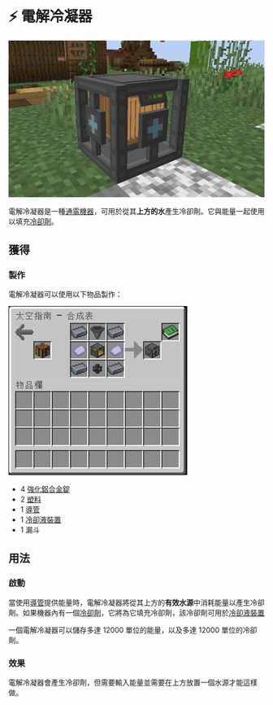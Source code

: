 # ⚡ 電解冷凝器

![](<../.gitbook/assets/image (223) (1) (1) (1).png>)

電解冷凝器是一種[通電機器](../space/energy-systems.md)，可用於從其**上方的水**產生冷卻劑。它與能量一起使用以填充[冷卻劑](coolant-cell.md)。

## 獲得

### 製作

電解冷凝器可以使用以下物品製作：

![](<../.gitbook/assets/image (220) (1) (1).png>)

* 4 [強化鋁合金錠](reinforced-aluminium-alloy-ingot.md)
* 2 [塑料](plastic.md)
* 1 [導管](Conduit.md)
* 1 [冷卻液裝置](Coolant-Unit.md)
* 1 漏斗

## 用法

### 啟動

當使用[導管](Conduit.md)提供能量時，電解冷凝器將從其上方的**有效水源**中消耗能量以產生冷卻劑。如果機器內有一個[冷卻劑](coolant-cell.md)，它將為它填充冷卻劑，該冷卻劑可用於[冷卻液裝置](Coolant-Unit.md)

一個電解冷凝器可以儲存多達 12000 單位的能量，以及多達 12000 單位的冷卻劑。

### 效果

電解冷凝器會產生冷卻劑，但需要輸入能量並需要在上方放置一個水源才能這樣做。
